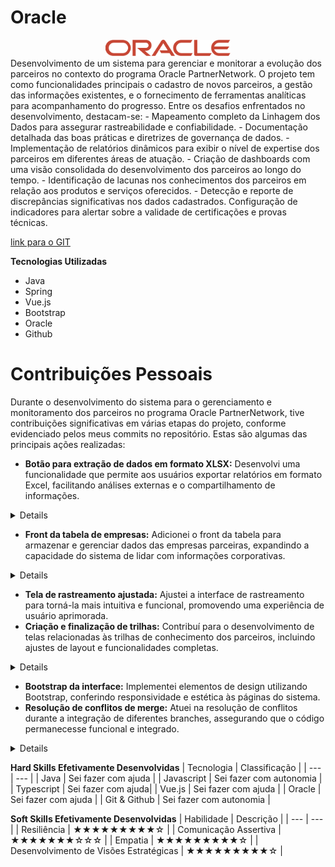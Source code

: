 # Oracle 
<div align="center"> 
<img width="200px" title="oracle" src="assets/oracle_logo.png"/>
</div>
Desenvolvimento de um sistema para gerenciar e monitorar a evolução dos parceiros no contexto do programa Oracle PartnerNetwork. O projeto tem como funcionalidades principais o cadastro de novos parceiros, a gestão das informações existentes, e o fornecimento de ferramentas analíticas para acompanhamento do progresso.
Entre os desafios enfrentados no desenvolvimento, destacam-se:
- Mapeamento completo da Linhagem dos Dados para assegurar rastreabilidade e confiabilidade.
- Documentação detalhada das boas práticas e diretrizes de governança de dados.
- Implementação de relatórios dinâmicos para exibir o nível de expertise dos parceiros em diferentes áreas de atuação.
- Criação de dashboards com uma visão consolidada do desenvolvimento dos parceiros ao longo do tempo.
- Identificação de lacunas nos conhecimentos dos parceiros em relação aos produtos e serviços oferecidos.
- Detecção e reporte de discrepâncias significativas nos dados cadastrados.
Configuração de indicadores para alertar sobre a validade de certificações e provas técnicas.

[link para o GIT](https://github.com/api-4-sem/api) <br />

**Tecnologias Utilizadas**
- Java <br />
- Spring <br />
- Vue.js <br />
- Bootstrap <br />
- Oracle <br />
- Github <br />

# Contribuições Pessoais
Durante o desenvolvimento do sistema para o gerenciamento e monitoramento dos parceiros no programa Oracle PartnerNetwork, tive contribuições significativas em várias etapas do projeto, conforme evidenciado pelos meus commits no repositório. Estas são algumas das principais ações realizadas:

- **Botão para extração de dados em formato XLSX:** Desenvolvi uma funcionalidade que permite aos usuários exportar relatórios em formato Excel, facilitando análises externas e o compartilhamento de informações.

<details>

```
 download(data:any){
    var a = document.createElement("a") as any;
    document.body.appendChild(a);
    a.style = "display: none";
    var blob =  new Blob([data], {
                type: 'application/vnd.ms-excel'})
        , url = window.URL.createObjectURL(blob);
    a.href = url;
    a.click();
    window.URL.revokeObjectURL(url);
}
extrairRelatorio() {
    axios.get("relatorio/1").then(x=>this.download(x.data));
}
  async getColaboradores() {
    const response = await axios.get("colaborador/1");
    this.listaDeColaboradores = response.data;
  }
```


</details>




- **Front da tabela de empresas:** Adicionei o front da tabela para armazenar e gerenciar dados das empresas parceiras, expandindo a capacidade do sistema de lidar com informações corporativas.

<details>

```
                    <div class="header">
                        <h4>Listagem de Empresas</h4>
                    </div>
                    <table class="table table-striped">
                        <thead>
                            <tr>
                                <th>Identificador</th>
                                <th>Compania</th>
                                <th>País</th>
                                <th>Cidade</th>
                                <th>Administrador</th>
                            </tr>
                        </thead>
                        <tbody>
                            <tr class="selectable-row" v-for="company in companies" v-on:click="changeCompany(company.id)">
                                <td>{{company.codigo}}</td>
                                <td>{{company.nome}}</td>
                                <td>{{company.pais}}</td>
                                <td>{{company.cidade}}</td>
                                <td>{{company.adminNome}}</td>
                            </tr>
                        </tbody>
                    </table>
                </div>
            </div>
        </div>
</style>
```
```
export default class Dashboard extends Vue {
    selectedCompany: number = 1;
    selectedExpertise: number = 3;
    companies:any[] = []
    changeCompany(id:number){
        this.selectedCompany = id
    }
    createPieChartConfig(data: ProgressoItem[]) {
        const concluded = data
    }
```

</details>

- **Tela de rastreamento ajustada:** Ajustei a interface de rastreamento para torná-la mais intuitiva e funcional, promovendo uma experiência de usuário aprimorada.
- **Criação e finalização de trilhas:** Contribuí para o desenvolvimento de telas relacionadas às trilhas de conhecimento dos parceiros, incluindo ajustes de layout e funcionalidades completas.

<details>

```
 this.integracoes.forEach((inte:any, i)=> {
                    let ok = "percentagem-ok"+i;
                    let nok = "percentagem-nok"+i;
                    let porcentagemConclusao = (inte.expertisesConcluidas.id.length / inte.expertisesPorTrilha.id.length);
                    setTimeout(() => {
                        console.log(ok, nok)
                        document.getElementById(ok)!.style.width = `${(porcentagemConclusao) * 100}%`
                        document.getElementById(nok)!.style.width = `${(1 - porcentagemConclusao) * 100}%`
                    }, 1000)
```

</details>



- **Bootstrap da interface:** Implementei elementos de design utilizando Bootstrap, conferindo responsividade e estética às páginas do sistema.
- **Resolução de conflitos de merge:** Atuei na resolução de conflitos durante a integração de diferentes branches, assegurando que o código permanecesse funcional e integrado.

<details>

```
 download(data:any){
    var a = document.createElement("a") as any;
    document.body.appendChild(a);
    a.style = "display: none";
    var blob =  new Blob([data], {
                type: 'application/vnd.ms-excel'})
        , url = window.URL.createObjectURL(blob);
    a.href = url;
    a.click();
    window.URL.revokeObjectURL(url);
}
extrairRelatorio() {
    axios.get("relatorio/1").then(x=>this.download(x.data));
}
  async getColaboradores() {
    const response = await axios.get("colaborador/1");
    this.listaDeColaboradores = response.data;
  }
```

```
  async getProgresso(colaboradorId: string | null | any) {
    if (colaboradorId === null || colaboradorId === "0") {
      this.chartData = {
        labels: [],
        datasets: [{ data: [] }],
      };
      return;
    }
    const response = await axios.get(`progresso-colaborador/${colaboradorId}`);
    const progresso = response.data as {
      porcentagemAndamento: number;
      nomeTrilha: string;
    }[];
    this.chartData = {
      labels: progresso.map((p) => p.nomeTrilha),
      datasets: [{ data: progresso.map((p) => p.porcentagemAndamento) }],
    };
  }
```

```
    created() {
        let empresaId = +this.$route.params.id 
        axios.get('progresso-colaborador/habilidades/'+this.colaboradorSelecionado)
            .then(x => {
                this.integracoes = x.data
                   this.integracoes.forEach((inte:any, i)=> {
                    let ok = "percentagem-ok"+i;
                    let nok = "percentagem-nok"+i;
                    let porcentagemConclusao = (inte.expertisesConcluidas.id.length / inte.expertisesPorTrilha.id.length);
                    setTimeout(() => {
                        console.log(ok, nok)
                        document.getElementById(ok)!.style.width = `${(porcentagemConclusao) * 100}%`
                        document.getElementById(nok)!.style.width = `${(1 - porcentagemConclusao) * 100}%`
                    }, 1000)
                    
                })
            })
    }

```

</details>


**Hard Skills Efetivamente Desenvolvidas**
| Tecnologia | Classificação |
| --- | --- |
| Java | Sei fazer com ajuda |
| Javascript | Sei fazer com autonomia |
| Typescript | Sei fazer com ajuda|
| Vue.js | Sei fazer com ajuda |
| Oracle | Sei fazer com ajuda |
| Git & Github | Sei fazer com autonomia |

**Soft Skills Efetivamente Desenvolvidas**
| Habilidade | Descrição |
| --- | --- |
| Resiliência | ★★★★★★★★★☆ |
| Comunicação Assertiva | ★★★★★★★☆☆☆ |
| Empatia | ★★★★★★★★★☆ |
| Desenvolvimento de Visões Estratégicas | ★★★★★★★★★☆ |